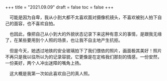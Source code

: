 +++
title = "2021.09.09"
draft = false
toc = false
+++

&emsp;可能是因为自卑，我从小到大都不太喜欢面对摄像机镜头，不喜欢被别人拍下自己的面容，也不喜欢自拍。

&emsp;也因此，像把自己从小到大的外貌状态记录下来这种有意义的事情，是跟我无缘了，在某些要用到个人照的场景，也让我不自主地产生抗拒。

&emsp;但是今天，她透过地铁的安全玻璃拍下了我们偎依的照片，画面极其美好！照片不再只是我以往所以为的记录容貌，它更像是在定格我们那刻的情感，一份安然，一份美好，两个人冲出迷障的嘴角上扬。

&emsp;这大概是我第一次如此喜欢自己的真人照。

